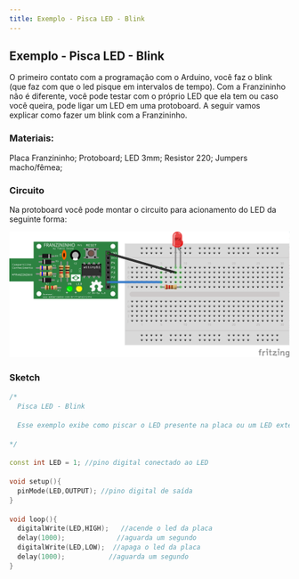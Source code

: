 ```yaml
---
title: Exemplo - Pisca LED - Blink
---
```



## Exemplo - Pisca LED - Blink

O primeiro contato com a programação com o Arduino,  você faz o blink (que faz  com que o led pisque em intervalos de tempo). Com a Franzininho não é diferente, você pode testar com o próprio LED que ela tem ou caso você queira, pode ligar um LED em uma protoboard. A seguir vamos explicar como fazer um blink com a Franzininho.


### Materiais:

Placa Franzininho;
Protoboard;
LED 3mm;
Resistor 220;
Jumpers macho/fêmea;


### Circuito

Na protoboard você pode montar o circuito para acionamento do LED da seguinte forma:

![](./image1.png)


### Sketch

````c++
/*
  Pisca LED - Blink

  Esse exemplo exibe como piscar o LED presente na placa ou um LED externo ligado ao pino 1 da Franzininho em intervalos de 1 segundo.

*/

const int LED = 1; //pino digital conectado ao LED

void setup(){
  pinMode(LED,OUTPUT); //pino digital de saída
}

void loop(){
  digitalWrite(LED,HIGH);   //acende o led da placa
  delay(1000);             //aguarda um segundo
  digitalWrite(LED,LOW);  //apaga o led da placa
  delay(1000);           //aguarda um segundo
}

````
